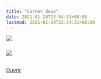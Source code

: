 ```yaml
---
title: "Carnet deux"
date: 2021-01-29T23:54:31+08:00
lastmod: 2021-01-29T23:54:31+08:00
---
```


<link href="https://cdn.heyzine.com/release/heyzine.css" rel="stylesheet"> <div ontouchstart="this.classList.toggle('hover');" class="heyzine-flip" style="max-width: 400px; height=300px;"><div class="container"><div class="front"><img src="https://cdn.heyzine.com/files/uploaded/66e3276489a27ff5c782ba60ca73f15db3057580.pdf-thumb.jpg" class="img-front fp-thumb"> <div class="inner"><h5 class="fp-title"></h5></div></div> <div class="back"><img src="https://cdn.heyzine.com/files/uploaded/66e3276489a27ff5c782ba60ca73f15db3057580.pdf-thumb.jpg" class="img-back fp-thumb"> <div class="inner"><p><span class="fp-subtitle"></span><br> <a href="https://heyzine.com/flip-book/66e3276489.html" class="fp-link" target="_blank">Ouvrir</a></p></div></div></div></div>

<br/><br/>
<br/><br/>
<br/><br/>
<br/><br/>
<br/><br/>
<br/><br/>
<br/><br/>
